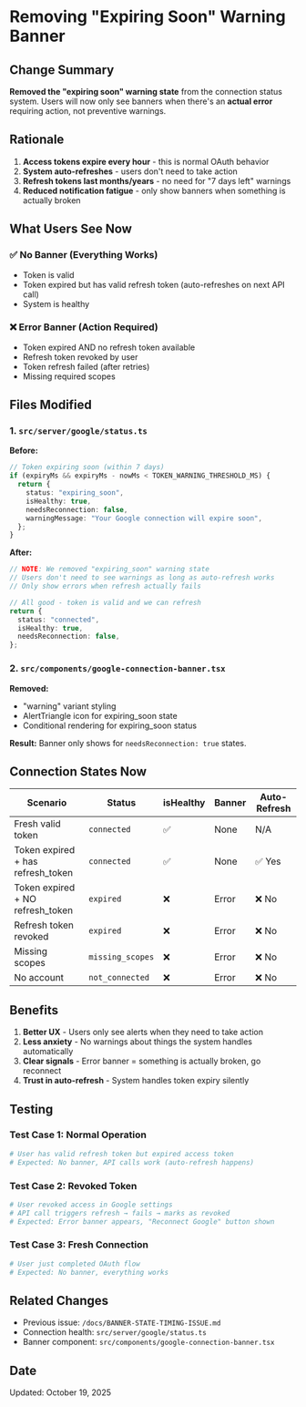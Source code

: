# Removing "Expiring Soon" Warning Banner

## Change Summary

**Removed the "expiring soon" warning state** from the connection status system. Users will now only see banners when there's an **actual error** requiring action, not preventive warnings.

## Rationale

1. **Access tokens expire every hour** - this is normal OAuth behavior
2. **System auto-refreshes** - users don't need to take action
3. **Refresh tokens last months/years** - no need for "7 days left" warnings
4. **Reduced notification fatigue** - only show banners when something is actually broken

## What Users See Now

### ✅ No Banner (Everything Works)
- Token is valid
- Token expired but has valid refresh token (auto-refreshes on next API call)
- System is healthy

### ❌ Error Banner (Action Required)
- Token expired AND no refresh token available
- Refresh token revoked by user
- Token refresh failed (after retries)
- Missing required scopes

## Files Modified

### 1. `src/server/google/status.ts`
**Before:**
```typescript
// Token expiring soon (within 7 days)
if (expiryMs && expiryMs - nowMs < TOKEN_WARNING_THRESHOLD_MS) {
  return {
    status: "expiring_soon",
    isHealthy: true,
    needsReconnection: false,
    warningMessage: "Your Google connection will expire soon",
  };
}
```

**After:**
```typescript
// NOTE: We removed "expiring_soon" warning state
// Users don't need to see warnings as long as auto-refresh works
// Only show errors when refresh actually fails

// All good - token is valid and we can refresh
return {
  status: "connected",
  isHealthy: true,
  needsReconnection: false,
};
```

### 2. `src/components/google-connection-banner.tsx`

**Removed:**
- "warning" variant styling
- AlertTriangle icon for expiring_soon state
- Conditional rendering for expiring_soon status

**Result:** Banner only shows for `needsReconnection: true` states.

## Connection States Now

| Scenario | Status | isHealthy | Banner | Auto-Refresh |
|----------|--------|-----------|--------|--------------|
| Fresh valid token | `connected` | ✅ | None | N/A |
| Token expired + has refresh_token | `connected` | ✅ | None | ✅ Yes |
| Token expired + NO refresh_token | `expired` | ❌ | Error | ❌ No |
| Refresh token revoked | `expired` | ❌ | Error | ❌ No |
| Missing scopes | `missing_scopes` | ❌ | Error | ❌ No |
| No account | `not_connected` | ❌ | Error | ❌ No |

## Benefits

1. **Better UX** - Users only see alerts when they need to take action
2. **Less anxiety** - No warnings about things the system handles automatically
3. **Clear signals** - Error banner = something is actually broken, go reconnect
4. **Trust in auto-refresh** - System handles token expiry silently

## Testing

### Test Case 1: Normal Operation
```bash
# User has valid refresh token but expired access token
# Expected: No banner, API calls work (auto-refresh happens)
```

### Test Case 2: Revoked Token
```bash
# User revoked access in Google settings
# API call triggers refresh → fails → marks as revoked
# Expected: Error banner appears, "Reconnect Google" button shown
```

### Test Case 3: Fresh Connection
```bash
# User just completed OAuth flow
# Expected: No banner, everything works
```

## Related Changes

- Previous issue: `/docs/BANNER-STATE-TIMING-ISSUE.md`
- Connection health: `src/server/google/status.ts`
- Banner component: `src/components/google-connection-banner.tsx`

## Date

Updated: October 19, 2025
